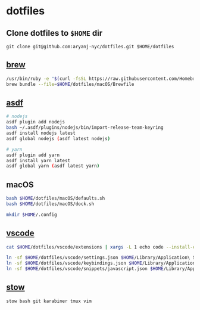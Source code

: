 # dotfiles

## Clone dotfiles to `$HOME` dir

`git clone git@github.com:aryanj-nyc/dotfiles.git $HOME/dotfiles`

## [brew](https://brew.sh)

```bash
/usr/bin/ruby -e "$(curl -fsSL https://raw.githubusercontent.com/Homebrew/install/master/install)"
brew bundle --file=$HOME/dotfiles/macOS/Brewfile
```

## [asdf](https://asdf-vm.com/)

```bash
# nodejs
asdf plugin add nodejs
bash ~/.asdf/plugins/nodejs/bin/import-release-team-keyring
asdf install nodejs latest
asdf global nodejs (asdf latest nodejs)

# yarn
asdf plugin add yarn
asdf install yarn latest
asdf global yarn (asdf latest yarn)
```

## macOS

```bash
bash $HOME/dotfiles/macOS/defaults.sh
bash $HOME/dotfiles/macOS/dock.sh

mkdir $HOME/.config
```

## [vscode](https://code.visualstudio.com)

```bash
cat $HOME/dotfiles/vscode/extensions | xargs -L 1 echo code --install-extension | sh

ln -sf $HOME/dotfiles/vscode/settings.json $HOME/Library/Application\ Support/Code/User/settings.json
ln -sf $HOME/dotfiles/vscode/keybindings.json $HOME/Library/Application\ Support/Code/User/keybindings.json
ln -sf $HOME/dotfiles/vscode/snippets/javascript.json $HOME/Library/Application\ Support/Code/User/snippets/javascript.json
```

## [stow](https://www.gnu.org/software/stow/)

`stow bash git karabiner tmux vim`
